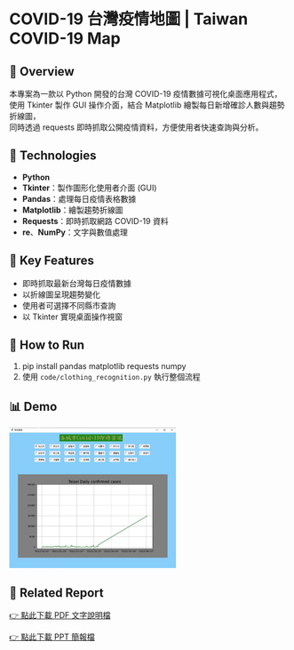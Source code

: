 # COVID-19 台灣疫情地圖 | Taiwan COVID-19 Map

## 📌 Overview
本專案為一款以 Python 開發的台灣 COVID-19 疫情數據可視化桌面應用程式，  
使用 Tkinter 製作 GUI 操作介面，結合 Matplotlib 繪製每日新增確診人數與趨勢折線圖，  
同時透過 requests 即時抓取公開疫情資料，方便使用者快速查詢與分析。

## 🧰 Technologies
- **Python**
- **Tkinter**：製作圖形化使用者介面 (GUI)
- **Pandas**：處理每日疫情表格數據
- **Matplotlib**：繪製趨勢折線圖
- **Requests**：即時抓取網路 COVID-19 資料
- **re**、**NumPy**：文字與數值處理

## 🎯 Key Features
- 即時抓取最新台灣每日疫情數據
- 以折線圖呈現趨勢變化
- 使用者可選擇不同縣市查詢
- 以 Tkinter 實現桌面操作視窗

## 📂 How to Run
1. pip install pandas matplotlib requests numpy
2. 使用 `code/clothing_recognition.py` 執行整個流程

## 📊 Demo
<img src="images/result1.png" width="300"/>

## 📄 Related Report
[👉 點此下載 PDF 文字說明檔](./report_word.pdf)

[👉 點此下載 PPT 簡報檔](./report_ppt.pdf)
